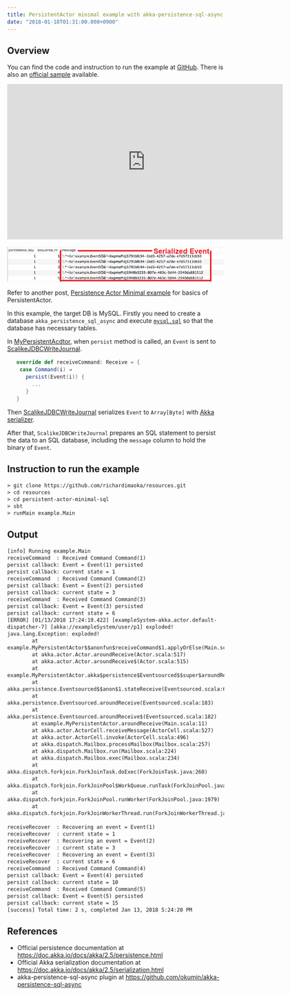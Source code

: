 ```yaml
---
title: PersistentActor minimal example with akka-persistence-sql-async
date: "2018-01-18T01:31:00.000+0900"
---
```


## Overview

You can find the code and instruction to run the example at [GitHub](https://github.com/richardimaoka/resources/tree/master/persistent-actor-minimal-sql).
There is also an [official sample](https://github.com/okumin/akka-persistence-sql-async/tree/master/sample/src/main) available.


<iframe width="640" height="360" src="https://www.youtube.com/embed/WcpEMcnx5XU" frameborder="0" allow="autoplay; encrypted-media" allowfullscreen></iframe>

![sql](./sql.png)

Refer to another post, [Persistence Actor Minimal example](../persistent-actor-minimal) for basics of PersistentActor.

In this example, the target DB is MySQL. Firstly you need to create a database `akka_persistence_sql_async` and execute [`mysql.sql`](https://github.com/richardimaoka/resources/blob/master/persistent-actor-minimal-sql/mysql.sql) so that the database has necessary tables.

In [MyPersistentAcdtor](https://github.com/richardimaoka/resources/blob/master/persistent-actor-minimal-sql/src/main/scala/example/Main.scala#L28L38), when `persist` method is called, an `Event` is sent to [ScalikeJDBCWriteJournal](https://github.com/okumin/akka-persistence-sql-async/blob/8dba8158273dbf206ce4abca0725e28207b1db1b/core/src/main/scala/akka/persistence/journal/sqlasync/ScalikeJDBCWriteJournal.scala).

```scala
   override def receiveCommand: Receive = {
    case Command(i) ⇒
      persist(Event(i)) { 
        ...
      }
   }
```

Then [ScalikeJDBCWriteJournal](https://github.com/okumin/akka-persistence-sql-async/blob/8dba8158273dbf206ce4abca0725e28207b1db1b/core/src/main/scala/akka/persistence/journal/sqlasync/ScalikeJDBCWriteJournal.scala) serializes `Event` to `Array[Byte]` with [Akka serializer](https://doc.akka.io/docs/akka/2.5/serialization.html). 

After that, `ScalikeJDBCWriteJournal` prepares an SQL statement to persist the data to an SQL database, including the `message` column to hold the binary of `Event`.

## Instruction to run the example
```
> git clone https://github.com/richardimaoka/resources.git
> cd resources
> cd persistent-actor-minimal-sql
> sbt
> runMain example.Main
```

## Output 
```
[info] Running example.Main
receiveCommand  : Received Command Command(1)
persist callback: Event = Event(1) persisted
persist callback: current state = 1
receiveCommand  : Received Command Command(2)
persist callback: Event = Event(2) persisted
persist callback: current state = 3
receiveCommand  : Received Command Command(3)
persist callback: Event = Event(3) persisted
persist callback: current state = 6
[ERROR] [01/13/2018 17:24:19.422] [exampleSystem-akka.actor.default-dispatcher-7] [akka://exampleSystem/user/p1] exploded!
java.lang.Exception: exploded!
        at example.MyPersistentActor$$anonfun$receiveCommand$1.applyOrElse(Main.scala:37)
        at akka.actor.Actor.aroundReceive(Actor.scala:517)
        at akka.actor.Actor.aroundReceive$(Actor.scala:515)
        at example.MyPersistentActor.akka$persistence$Eventsourced$$super$aroundReceive(Main.scala:11)
        at akka.persistence.Eventsourced$$anon$1.stateReceive(Eventsourced.scala:663)
        at akka.persistence.Eventsourced.aroundReceive(Eventsourced.scala:183)
        at akka.persistence.Eventsourced.aroundReceive$(Eventsourced.scala:182)
        at example.MyPersistentActor.aroundReceive(Main.scala:11)
        at akka.actor.ActorCell.receiveMessage(ActorCell.scala:527)
        at akka.actor.ActorCell.invoke(ActorCell.scala:496)
        at akka.dispatch.Mailbox.processMailbox(Mailbox.scala:257)
        at akka.dispatch.Mailbox.run(Mailbox.scala:224)
        at akka.dispatch.Mailbox.exec(Mailbox.scala:234)
        at akka.dispatch.forkjoin.ForkJoinTask.doExec(ForkJoinTask.java:260)
        at akka.dispatch.forkjoin.ForkJoinPool$WorkQueue.runTask(ForkJoinPool.java:1339)
        at akka.dispatch.forkjoin.ForkJoinPool.runWorker(ForkJoinPool.java:1979)
        at akka.dispatch.forkjoin.ForkJoinWorkerThread.run(ForkJoinWorkerThread.java:107)

receiveRecover  : Recovering an event = Event(1)
receiveRecover  : current state = 1
receiveRecover  : Recovering an event = Event(2)
receiveRecover  : current state = 3
receiveRecover  : Recovering an event = Event(3)
receiveRecover  : current state = 6
receiveCommand  : Received Command Command(4)
persist callback: Event = Event(4) persisted
persist callback: current state = 10
receiveCommand  : Received Command Command(5)
persist callback: Event = Event(5) persisted
persist callback: current state = 15
[success] Total time: 2 s, completed Jan 13, 2018 5:24:20 PM
```

## References 

- Official persistence documentation at https://doc.akka.io/docs/akka/2.5/persistence.html
- Official Akka serialization documentation at https://doc.akka.io/docs/akka/2.5/serialization.html
- akka-persistence-sql-async plugin at https://github.com/okumin/akka-persistence-sql-async
